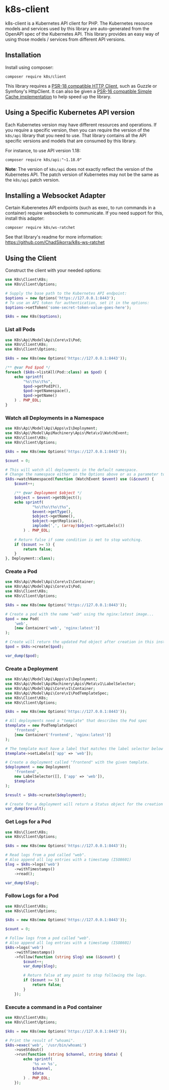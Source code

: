 # k8s-client

k8s-client is a Kubernetes API client for PHP. The Kubernetes resource models and services used by this library are auto-generated
from the OpenAPI spec of the Kubernetes API. This library provides an easy way of using those models / services from different
API versions.

## Installation

Install using composer:

`composer require k8s/client`

This library requires a [PSR-18 compatible HTTP Client](https://packagist.org/providers/psr/http-client-implementation), such as Guzzle or Symfony's HttpClient.
It can also be given a [PSR-16 compatible Simple Cache implementation](https://packagist.org/providers/psr/simple-cache-implementation) to help speed up the library.

## Using a Specific Kubernetes API version

Each Kubernetes version may have different resources and operations. If you require a specific version, then you can
require the version of the `k8s/api` library that you need to use. That library contains all the API specific versions
and models that are consumed by this library.

For instance, to use API version 1.18:

`composer require k8s/api:"~1.18.0"`

**Note**: The version of `k8s/api` does not exactly reflect the version of the Kubernetes API. The patch version of 
Kubernetes may not be the same as the `k8s/api` patch version.

## Installing a Websocket Adapter

Certain Kuberenetes API endpoints (such as exec, to run commands in a container) require websockets to communicate. If you
need support for this, install this adapter:

`composer require k8s/ws-ratchet`

See that library's readme for more information: https://github.com/ChadSikorra/k8s-ws-ratchet

## Using the Client

Construct the client with your needed options:

```php
use K8s\Client\K8s;
use K8s\Client\Options;

# Supply the base path to the Kubernetes API endpoint:
$options = new Options('https://127.0.0.1:8443');
# To use an API token for authentication, set it in the options:
$options->setToken('some-secret-token-value-goes-here');

$k8s = new K8s($options);
```

### List all Pods

```php
use K8s\Api\Model\Api\Core\v1\Pod;
use K8s\Client\K8s;
use K8s\Client\Options;

$k8s = new K8s(new Options('https://127.0.0.1:8443'));

/** @var Pod $pod */
foreach ($k8s->listAll(Pod::class) as $pod) {
    echo sprintf(
        "%s\t%s\t%s",
        $pod->getPodIP(),
        $pod->getNamespace(),
        $pod->getName()
    ) . PHP_EOL;
}
```

### Watch all Deployments in a Namespace

```php
use K8s\Api\Model\Api\Apps\v1\Deployment;
use K8s\Api\Model\ApiMachinery\Apis\Meta\v1\WatchEvent;
use K8s\Client\K8s;
use K8s\Client\Options;

$k8s = new K8s(new Options('https://127.0.0.1:8443'));

$count = 0;

# This will watch all deployments in the default namespace.
# Change the namespace either in the Options above or as a parameter to the watchNamespaced method below.
$k8s->watchNamespaced(function (WatchEvent $event) use (&$count) {
    $count++;

    /** @var Deployment $object */
    $object = $event->getObject();
    echo sprintf(
            "%s\t%s\t%s\t%s",
            $event->getType(),
            $object->getName(),
            $object->getReplicas(),
            implode(',', (array)$object->getLabels())
        ) . PHP_EOL;
    
    # Return false if some condition is met to stop watching.
    if ($count >= 5) {
        return false;
    }
}, Deployment::class);
```

### Create a Pod

```php
use K8s\Api\Model\Api\Core\v1\Container;
use K8s\Api\Model\Api\Core\v1\Pod;
use K8s\Client\K8s;
use K8s\Client\Options;

$k8s = new K8s(new Options('https://127.0.0.1:8443'));

# Create a pod with the name "web" using the nginx:latest image...
$pod = new Pod(
    'web',
    [new Container('web', 'nginx:latest')]
);

# Create will return the updated Pod object after creation in this instance...
$pod = $k8s->create($pod);

var_dump($pod);
```

### Create a Deployment

```php
use K8s\Api\Model\Api\Apps\v1\Deployment;
use K8s\Api\Model\ApiMachinery\Apis\Meta\v1\LabelSelector;
use K8s\Api\Model\Api\Core\v1\Container;
use K8s\Api\Model\Api\Core\v1\PodTemplateSpec;
use K8s\Client\K8s;
use K8s\Client\Options;

$k8s = new K8s(new Options('https://127.0.0.1:8443'));

# All deployments need a "template" that describes the Pod spec
$template = new PodTemplateSpec(
    'frontend',
    [new Container('frontend', 'nginx:latest')]
);

# The template must have a label that matches the label selector below
$template->setLabels(['app' => 'web']);

# Create a deployment called "frontend" with the given template.
$deployment = new Deployment(
    'frontend',
    new LabelSelector([], ['app' => 'web']),
    $template
);

$result = $k8s->create($deployment);

# Create for a deployment will return a Status object for the creation
var_dump($result);
```

### Get Logs for a Pod

```php
use K8s\Client\K8s;
use K8s\Client\Options;

$k8s = new K8s(new Options('https://127.0.0.1:8443'));

# Read logs from a pod called "web".
# Also append all log entries with a timestamp (ISO8601)
$log = $k8s->logs('web')
    ->withTimestamps()
    ->read();

var_dump($log);
```

### Follow Logs for a Pod

```php
use K8s\Client\K8s;
use K8s\Client\Options;

$k8s = new K8s(new Options('https://127.0.0.1:8443'));

$count = 0;

# Follow logs from a pod called "web".
# Also append all log entries with a timestamp (ISO8601)
$k8s->logs('web')
    ->withTimestamps()
    ->follow(function (string $log) use (&$count) {
        $count++;
        var_dump($log);

        # Return false at any point to stop following the logs.
        if ($count >= 5) {
            return false;
        }
    });
```

### Execute a command in a Pod container

```php
use K8s\Client\K8s;
use K8s\Client\Options;

$k8s = new K8s(new Options('https://127.0.0.1:8443'));

# Print the result of "whoami".
$k8s->exec('web', '/usr/bin/whoami')
    ->useStdout()
    ->run(function (string $channel, string $data) {
        echo sprintf(
            '%s => %s',
            $channel,
            $data
        ) . PHP_EOL;
    });
```
